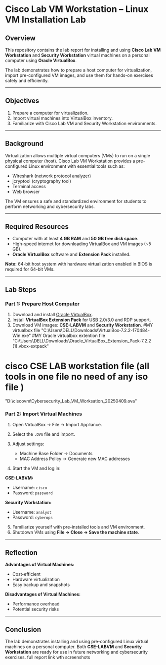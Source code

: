 # Cisco Lab VM Workstation – Linux VM Installation Lab

## Overview

This repository contains the lab report for installing and using **Cisco Lab VM Workstation** and **Security Workstation** virtual machines on a personal computer using **Oracle VirtualBox**.

The lab demonstrates how to prepare a host computer for virtualization, import pre-configured VM images, and use them for hands-on exercises safely and efficiently.

---

## Objectives

1. Prepare a computer for virtualization.
2. Import virtual machines into VirtualBox inventory.
3. Familiarize with Cisco Lab VM and Security Workstation environments.

---

## Background

Virtualization allows multiple virtual computers (VMs) to run on a single physical computer (host). Cisco Lab VM Workstation provides a pre-configured Linux environment with essential tools such as:

* Wireshark (network protocol analyzer)
* jcryptool (cryptography tool)
* Terminal access
* Web browser

The VM ensures a safe and standardized environment for students to perform networking and cybersecurity labs.

---

## Required Resources

* Computer with at least **4 GB RAM** and **50 GB free disk space**.
* High-speed internet for downloading VirtualBox and VM images (\~5 GB).
* **Oracle VirtualBox** software and **Extension Pack** installed.

**Note:** 64-bit host system with hardware virtualization enabled in BIOS is required for 64-bit VMs.

---

## Lab Steps

### Part 1: Prepare Host Computer

1. Download and install [Oracle VirtualBox](https://www.virtualbox.org).
2. Install **VirtualBox Extension Pack** for USB 2.0/3.0 and RDP support.
3. Download VM images: **CSE-LABVM** and **Security Workstation**.
   #MY virtualbox file
 "C:\Users\DELL\Downloads\VirtualBox-7.2.2-170484-Win.exe"
#MY Oracle virtualbox extention file
"C:\Users\DELL\Downloads\Oracle_VirtualBox_Extension_Pack-7.2.2 (1).vbox-extpack"
# cisco CSE LAB workstation file (all tools in one file no need of any iso file )
"D:\ciscovm\Cybersecurity_Lab_VM_Worksation_20250409.ova"

### Part 2: Import Virtual Machines

1. Open VirtualBox → File → Import Appliance.
2. Select the `.OVA` file and import.
3. Adjust settings:

   * Machine Base Folder → Documents
   * MAC Address Policy → Generate new MAC addresses
4. Start the VM and log in:

**CSE-LABVM:**

* Username: `cisco`
* Password: `password`

**Security Workstation:**

* Username: `analyst`
* Password: `cyberops`

5. Familiarize yourself with pre-installed tools and VM environment.
6. Shutdown VMs using **File → Close → Save the machine state**.

---

## Reflection

**Advantages of Virtual Machines:**

* Cost-efficient
* Hardware virtualization
* Easy backup and snapshots

**Disadvantages of Virtual Machines:**

* Performance overhead
* Potential security risks

---

## Conclusion

The lab demonstrates installing and using pre-configured Linux virtual machines on a personal computer. Both **CSE-LABVM** and **Security Workstation** are ready for use in future networking and cybersecurity exercises.
full report link wth screenshots 

